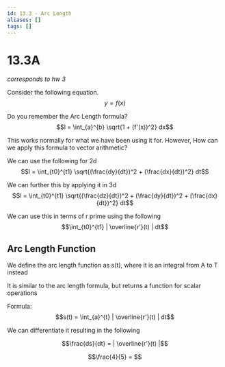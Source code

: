 ```yaml
---
id: 13.3 - Arc Length
aliases: []
tags: []
---
```


# 13.3A

_corresponds to hw 3_

Consider the following equation.
$$y = f(x)$$

Do you remember the Arc Length formula?
$$l = \int_{a}^{b} \sqrt{1 + (f'(x))^2} dx$$

This works normally for what we have been using it for. However, How can we apply this formula to vector arithmetic?

We can use the following for 2d
$$l = \int_{t0}^{t1} \sqrt{(\frac{dy}{dt})^2 + (\frac{dx}{dt})^2} dt$$

We can further this by applying it in 3d
$$l = \int_{t0}^{t1} \sqrt{(\frac{dz}{dt})^2 + (\frac{dy}{dt})^2 + (\frac{dx}{dt})^2} dt$$

We can use this in terms of r prime using the following
$$\int_{t0}^{t1} | \overline{r'}(t) | dt$$

## Arc Length Function

We define the arc length function as s(t), where it is an integral from A to T instead

It is similar to the arc length formula, but returns a function for scalar operations

Formula:
$$s(t) = \int_{a}^{t} | \overline{r'}(t) | dt$$

We can differentiate it resulting in the following

$$\frac{ds}{dt} = | \overline{r'}(t) |$$

$$\frac{4}{5} = $$
